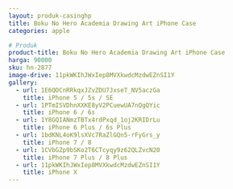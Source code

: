 ```yaml
---
layout: produk-casinghp
title: Boku No Hero Academia Drawing Art iPhone Case
categories: apple

# Produk
product-title: Boku No Hero Academia Drawing Art iPhone Case
harga: 90000
sku: hn-2877
image-drive: 11pkWKIhJWxIep8MVXkwdcMzdwEZnSI1Y
gallery:
  - url: 1E6QDCnRRkqxJZvZDU7JxseT_NV5aczGa
    title: iPhone 5 / 5s / SE
  - url: 1PTmISVDhnXXKE8yV2PCuewUA7nQgQYic
    title: iPhone 6 / 6s
  - url: 1Y8GQIANmzTBTx4rdPxqd_1oj2KRIDrLu
    title: iPhone 6 Plus / 6s Plus
  - url: 1bdKNL4oK9lsXVc7RaZlGQn5-rFyGrs_y
    title: iPhone 7 / 8
  - url: 1CVbGZp9bSKo2T6CTcyqy9z62QLZvcN20
    title: iPhone 7 Plus / 8 Plus
  - url: 11pkWKIhJWxIep8MVXkwdcMzdwEZnSI1Y
    title: iPhone X
---
```

